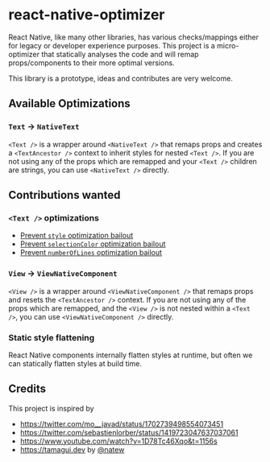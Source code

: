 # react-native-optimizer

React Native, like many other libraries, has various checks/mappings either for legacy or developer experience purposes. This project is a micro-optimizer that statically analyses the code and will remap props/components to their more optimal versions.

This library is a prototype, ideas and contributes are very welcome.

## Available Optimizations

### `Text` -> `NativeText`

`<Text />` is a wrapper around `<NativeText />` that remaps props and creates a `<TextAncestor />` context to inherit styles for nested `<Text />`. If you are not using any of the props which are remapped and your `<Text />` children are strings, you can use `<NativeText />` directly.

## Contributions wanted

### `<Text />` optimizations

- [Prevent `style` optimization bailout](https://github.com/marklawlor/react-native-optimizer/issues/3)
- [Prevent `selectionColor` optimization bailout](https://github.com/marklawlor/react-native-optimizer/issues/2)
- [Prevent `numberOfLines` optimization bailout](https://github.com/marklawlor/react-native-optimizer/issues/1)

### `View` -> `ViewNativeComponent`

`<View />` is a wrapper around `<ViewNativeComponent />` that remaps props and resets the `<TextAncestor />` context. If you are not using any of the props which are remapped, and the `<View />` is not nested within a `<Text />`, you can use `<ViewNativeComponent />` directly.

### Static style flattening

React Native components internally flatten styles at runtime, but often we can statically flatten styles at build time.

## Credits

This project is inspired by

- https://twitter.com/mo__javad/status/1702739498554073451
- https://twitter.com/sebastienlorber/status/1419723047637037061
- https://www.youtube.com/watch?v=1D78Tc46Xqo&t=1156s
- https://tamagui.dev by [@natew](https://github.com/natew)
